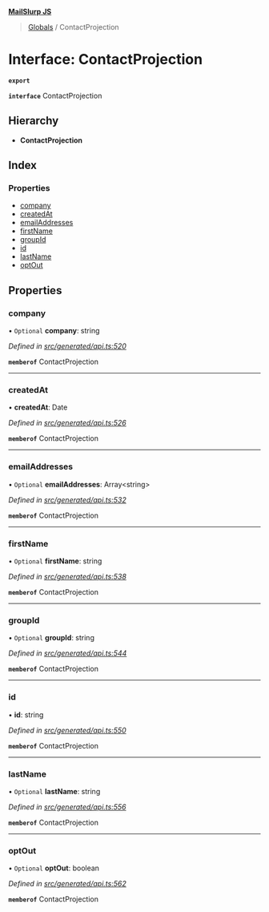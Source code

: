 **[MailSlurp JS](../README.md)**

> [Globals](../README.md) / ContactProjection

# Interface: ContactProjection

**`export`** 

**`interface`** ContactProjection

## Hierarchy

* **ContactProjection**

## Index

### Properties

* [company](contactprojection.md#company)
* [createdAt](contactprojection.md#createdat)
* [emailAddresses](contactprojection.md#emailaddresses)
* [firstName](contactprojection.md#firstname)
* [groupId](contactprojection.md#groupid)
* [id](contactprojection.md#id)
* [lastName](contactprojection.md#lastname)
* [optOut](contactprojection.md#optout)

## Properties

### company

• `Optional` **company**: string

*Defined in [src/generated/api.ts:520](https://github.com/mailslurp/mailslurp-client/blob/8d5c17f/src/generated/api.ts#L520)*

**`memberof`** ContactProjection

___

### createdAt

•  **createdAt**: Date

*Defined in [src/generated/api.ts:526](https://github.com/mailslurp/mailslurp-client/blob/8d5c17f/src/generated/api.ts#L526)*

**`memberof`** ContactProjection

___

### emailAddresses

• `Optional` **emailAddresses**: Array\<string>

*Defined in [src/generated/api.ts:532](https://github.com/mailslurp/mailslurp-client/blob/8d5c17f/src/generated/api.ts#L532)*

**`memberof`** ContactProjection

___

### firstName

• `Optional` **firstName**: string

*Defined in [src/generated/api.ts:538](https://github.com/mailslurp/mailslurp-client/blob/8d5c17f/src/generated/api.ts#L538)*

**`memberof`** ContactProjection

___

### groupId

• `Optional` **groupId**: string

*Defined in [src/generated/api.ts:544](https://github.com/mailslurp/mailslurp-client/blob/8d5c17f/src/generated/api.ts#L544)*

**`memberof`** ContactProjection

___

### id

•  **id**: string

*Defined in [src/generated/api.ts:550](https://github.com/mailslurp/mailslurp-client/blob/8d5c17f/src/generated/api.ts#L550)*

**`memberof`** ContactProjection

___

### lastName

• `Optional` **lastName**: string

*Defined in [src/generated/api.ts:556](https://github.com/mailslurp/mailslurp-client/blob/8d5c17f/src/generated/api.ts#L556)*

**`memberof`** ContactProjection

___

### optOut

• `Optional` **optOut**: boolean

*Defined in [src/generated/api.ts:562](https://github.com/mailslurp/mailslurp-client/blob/8d5c17f/src/generated/api.ts#L562)*

**`memberof`** ContactProjection
